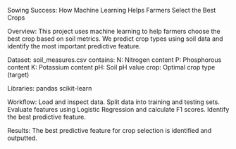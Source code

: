 Sowing Success: How Machine Learning Helps Farmers Select the Best Crops

Overview:
This project uses machine learning to help farmers choose the best crop based on soil metrics. We predict crop types using soil data and identify the most important predictive feature.

Dataset:
soil_measures.csv contains:
N: Nitrogen content
P: Phosphorous content
K: Potassium content
pH: Soil pH value
crop: Optimal crop type (target)

Libraries:
pandas
scikit-learn

Workflow:
Load and inspect data.
Split data into training and testing sets.
Evaluate features using Logistic Regression and calculate F1 scores.
Identify the best predictive feature.

Results:
The best predictive feature for crop selection is identified and outputted.
